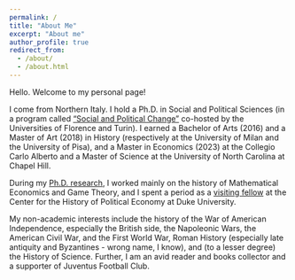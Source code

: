 ```yaml
---
permalink: /
title: "About Me"
excerpt: "About me"
author_profile: true
redirect_from: 
  - /about/
  - /about.html
---
```


Hello. Welcome to my personal page! 

I come from Northern Italy. I hold a Ph.D. in Social and Political Sciences (in a program called [“Social and Political Change”](https://www.mutamentosocialepolitico.unifi.it/) co-hosted by the Universities of Florence and Turin). I earned a Bachelor of Arts (2016) and a Master of Art (2018) in History (respectively at the University of Milan and the University of Pisa), and a Master in Economics (2023) at the Collegio Carlo Alberto and a Master of Science at the University of North Carolina at Chapel Hill. 

During my [Ph.D. research](https://gianludam.github.io/research/), I worked mainly on the history of Mathematical Economics and Game Theory, and I spent a period as a [visiting fellow](https://hope.econ.duke.edu/node/1830) at the Center for the History of Political Economy at Duke University.  

My non-academic interests include the history of the War of American Independence, especially the British side, the Napoleonic Wars, the American Civil War, and the First World War, Roman History (especially late antiquity and Byzantines - wrong name, I know), and (to a lesser degree) the History of Science. Further, I am an avid reader and books collector and a supporter of Juventus Football Club.
